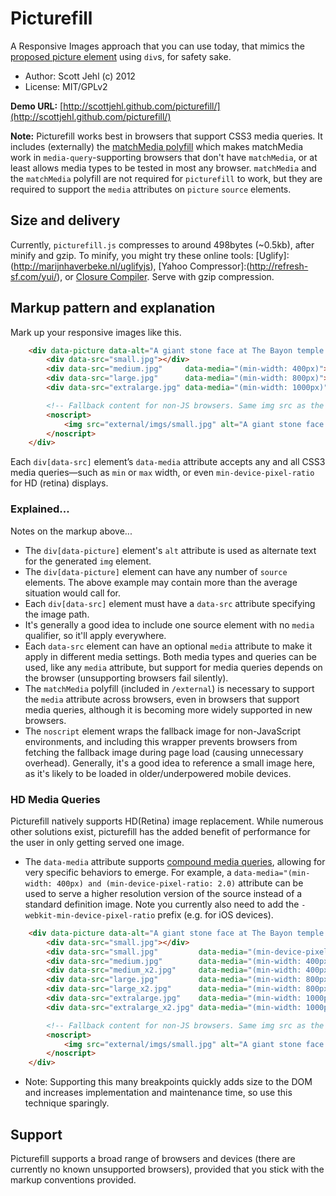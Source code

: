 # Picturefill

A Responsive Images approach that you can use today, that mimics the [proposed picture element](http://www.w3.org/community/respimg/wiki/Picture_Element_Proposal) using `div`s, for safety sake.

* Author: Scott Jehl (c) 2012
* License: MIT/GPLv2

**Demo URL:** [http://scottjehl.github.com/picturefill/](http://scottjehl.github.com/picturefill/)

**Note:** Picturefill works best in browsers that support CSS3 media queries. It includes (externally) the [matchMedia polyfill](https://github.com/paulirish/matchMedia.js/) which makes matchMedia work in `media-query`-supporting browsers that don't have `matchMedia`, or at least allows media types to be tested in most any browser. `matchMedia` and the `matchMedia` polyfill are not required for `picturefill` to work, but they are required to support the `media` attributes on `picture` `source` elements.

## Size and delivery

Currently, `picturefill.js` compresses to around 498bytes (~0.5kb), after minify and gzip. To minify, you might try these online tools: [Uglify]:(http://marijnhaverbeke.nl/uglifyjs), [Yahoo Compressor]:(http://refresh-sf.com/yui/), or [Closure Compiler](http://closure-compiler.appspot.com/home). Serve with gzip compression.

## Markup pattern and explanation

Mark up your responsive images like this. 

```html
	<div data-picture data-alt="A giant stone face at The Bayon temple in Angkor Thom, Cambodia">
		<div data-src="small.jpg"></div>
		<div data-src="medium.jpg"     data-media="(min-width: 400px)"></div>
		<div data-src="large.jpg"      data-media="(min-width: 800px)"></div>
		<div data-src="extralarge.jpg" data-media="(min-width: 1000px)"></div>

		<!-- Fallback content for non-JS browsers. Same img src as the initial, unqualified source element. -->
		<noscript>
			<img src="external/imgs/small.jpg" alt="A giant stone face at The Bayon temple in Angkor Thom, Cambodia">
		</noscript>
	</div>
```

Each `div[data-src]` element’s `data-media` attribute accepts any and all CSS3 media queries—such as `min` or `max` width, or even `min-device-pixel-ratio` for HD (retina) displays. 

### Explained...

Notes on the markup above...

* The `div[data-picture]` element's `alt` attribute is used as alternate text for the generated `img` element.
* The `div[data-picture]` element can have any number of `source` elements. The above example may contain more than the average situation would call for.
* Each `div[data-src]` element must have a `data-src` attribute specifying the image path. 
* It's generally a good idea to include one source element with no `media` qualifier, so it'll apply everywhere.
* Each `data-src` element can have an optional `media` attribute to make it apply in different media settings. Both media types and queries can be used, like any `media` attribute, but support for media queries depends on the browser (unsupporting browsers fail silently).
* The `matchMedia` polyfill (included in `/external`) is necessary to support the `media` attribute across browsers, even in browsers that support media queries, although it is becoming more widely supported in new browsers.
* The `noscript` element wraps the fallback image for non-JavaScript environments, and including this wrapper prevents browsers from fetching the fallback image during page load (causing unnecessary overhead). Generally, it's a good idea to reference a small image here, as it's likely to be loaded in older/underpowered mobile devices.
	
### HD Media Queries

Picturefill natively supports HD(Retina) image replacement.  While numerous other solutions exist, picturefill has the added benefit of performance for the user in only getting served one image.

* The `data-media` attribute supports [compound media queries](https://developer.mozilla.org/en-US/docs/CSS/Media_queries), allowing for very specific behaviors to emerge.  For example, a `data-media="(min-width: 400px) and (min-device-pixel-ratio: 2.0)` attribute can be used to serve a higher resolution version of the source instead of a standard definition image. Note you currently also need to add the `-webkit-min-device-pixel-ratio` prefix (e.g. for iOS devices).

```html
	<div data-picture data-alt="A giant stone face at The Bayon temple in Angkor Thom, Cambodia">
		<div data-src="small.jpg"></div>
		<div data-src="small.jpg"         data-media="(min-device-pixel-ratio: 2.0)"></div>
		<div data-src="medium.jpg"        data-media="(min-width: 400px)"></div>
		<div data-src="medium_x2.jpg"     data-media="(min-width: 400px) and (min-device-pixel-ratio: 2.0)"></div>
		<div data-src="large.jpg"         data-media="(min-width: 800px)"></div>
		<div data-src="large_x2.jpg"      data-media="(min-width: 800px) and (min-device-pixel-ratio: 2.0)"></div>	
		<div data-src="extralarge.jpg"    data-media="(min-width: 1000px)"></div>
		<div data-src="extralarge_x2.jpg" data-media="(min-width: 1000px) and (min-device-pixel-ratio: 2.0)"></div>	

		<!-- Fallback content for non-JS browsers. Same img src as the initial, unqualified source element. -->
		<noscript>
			<img src="external/imgs/small.jpg" alt="A giant stone face at The Bayon temple in Angkor Thom, Cambodia">
		</noscript>
	</div>
```

* Note: Supporting this many breakpoints quickly adds size to the DOM and increases implementation and maintenance time, so use this technique sparingly.

## Support

Picturefill supports a broad range of browsers and devices (there are currently no known unsupported browsers), provided that you stick with the markup conventions provided.

